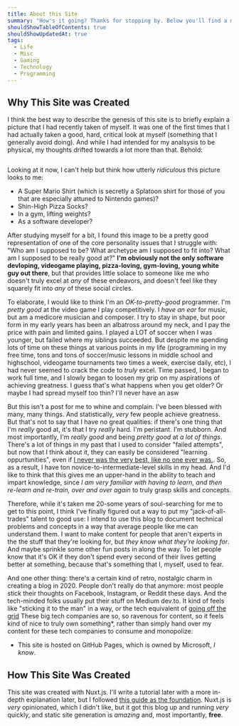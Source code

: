```yaml
---
title: About this Site
summary: "How's it going? Thanks for stopping by. Below you'll find a meta blog post about this site, why it was created, how it was created, and what kind of content you'll expect to find. There's a table of contents below if you're only interested in specific details"
shouldShowTableOfContents: true
shouldShowUpdatedAt: true
tags: 
  - Life
  - Misc
  - Gaming
  - Technology
  - Programming
---
```


## Why This Site was Created
I think the best way to describe the genesis of this site is to briefly explain a picture that I had recently taken of myself. It was one of the first times that I had actually taken a good, hard, critical look at myself (something that I generally avoid doing). And while I had intended for my analsysis to be physical, my thoughts drifted towards a lot more than that. Behold: 

<div class="imageContainer">
<img class="small" :src="'/self.png'"/>
</div>

Looking at it now, I can't help but think how utterly *ridiculous* this picture looks to me:
- A Super Mario Shirt (which is secretly a Splatoon shirt for those of you that are especially attuned to Nintendo games)? 
- Shin-High Pizza Socks? 
- In a gym, lifting weights? 
- As a software developer?

After studying myself for a bit, I found this image to be a pretty good representation of one of the core personality issues that I struggle with: "Who am I supposed to be? What archetype am I supposed to fit into? What am I supposed to be really good at?" **I'm obviously not the only software devloping, videogame playing, pizza-loving, gym-loving, young white guy out there**, but that provides little solace to someone like me who doesn't truly excel at *any* of these endeavors, and doesn't feel like they squarely fit into *any* of these social circles. 

To elaborate, I would like to think I'm an *OK-to-pretty-good* programmer. I'm *pretty good* at the video game I play competitively. I *have an ear* for music, but am a medicore musician and composer. I try to stay in shape, but poor form in my early years has been an albatross around my neck, and I pay the price with pain and limited gains. I played a LOT of soccer when I was younger, but failed where my siblings succeeded. But despite me spending lots of time on these things at various points in my life (programming in my free time, tons and tons of soccer/music lessons in middle school and highschool, videogame tournaments two times a week, exercise daily, etc), I had never seemed to crack the code to *truly* excel. Time passed, I began to work full time, and I slowly began to loosen my grip on my aspirations of achieving greatness. I guess that's what happens when you get older? Or maybe I had spread myself too thin? I'll never have an asw

But this isn't a post for me to whine and complain. I've been blessed with many, many things. And statistically, *very* few people achieve greatness. But that's not to say that I have no great qualities: if there's one thing that I'm *really* good at, it's that I try *really* hard. I'm peristant. I'm stubborn. And most importantly, I'm *really good* and being *pretty good* at *a lot of things*. There's a lot of things in my past that I used to consider "failed attempts", but now that I think about it, they can easily be considered "learning oppurtunities", even if [I never was the very best, like no one ever was.](https://www.youtube.com/watch?v=rg6CiPI6h2g). So, as a result, I have ton novice-to-intermediate-level skills in my head. And I'd like to think that this gives me an upper-hand in the ability to teach and impart knowledge, since *I am very familiar with having to learn, and then re-learn and re-train, over and over again* to truly grasp skills and concepts. 

Therefore, while it's taken me 20-some years of soul-searching for me to get to this point, I think I've finally figured out a way to put my "jack-of-all-trades" talent to good use: I intend to use this blog to document technical problems and concepts in a way that average people like me can understand them. I want to make content for people that aren't experts in the the stuff that they're looking for, but *they know what they're looking for*. And maybe sprinkle some other fun posts in along the way. To let people know that it's OK if they don't spend every second of their lives getting better at something, because that's something that I, myself, used to fear. 

And one other thing: there's a certain kind of retro, nostalgic charm in creating a blog in 2020. People don't really do that anymore: most people stick their thoughts on Facebook, Instagram, or Reddit these days. And the tech-minded folks usually put their stuff on Medium dev.to. It kind of feels like "sticking it to the man" in a way, or the tech equivalent of [going off the grid](https://www.youtube.com/watch?v=zmwk_OiUtxQ) These big tech companies are so, so ravenous for content, so it feels kind of nice to truly own something*, rather than simply hand over my content for these tech companies to consume and monopolize. 

* This site is hosted on GitHub Pages, which is owned by Microsoft, *I know*.

## How This Site Was Created
This site was created with Nuxt.js. I'll write a tutorial later with a more in-depth explanation later, but I followed [this guide as the foundation](https://nuxtjs.org/blog/creating-blog-with-nuxt-content/). Nuxt.js is *very* opinionated, which I didn't like, but it got this blog up and running *very* quickly, and static site generation is *amazing* and, most importantly, **free**.